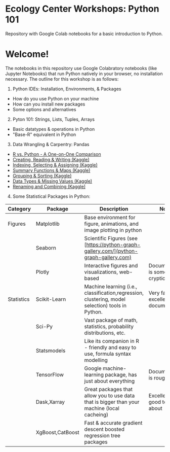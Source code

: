 # Ecology Center Workshops: Python 101
Repository with Google Colab notebooks for a basic introduction to Python.

# Welcome!
The notebooks in this repository use Google Colabratory notebooks (like Jupyter Notebooks) that run Python natively in your browser, no installation necessary. The outline for this workshop is as follows:
1) Python IDEs: Installation, Environments, & Packages
  * How do you use Python on your machine
  * How can you install new packages
  * Some options and alternatives
2) Pyton 101: Strings, Lists, Tuples, Arrays
  * Basic datatypes & operations in Python
  * "Base-R" equivalent in Python
3) Data Wrangling & Carpentry: Pandas 
  * [R vs. Python - A One-on-One Comparison](https://shiring.github.io/r_vs_python/2017/01/22/R_vs_Py_post)
  * [Creating, Reading & Writing (Kaggle)](https://www.kaggle.com/code/residentmario/creating-reading-and-writing)
  * [Indexing, Selecting & Assigning (Kaggle)](https://www.kaggle.com/code/residentmario/indexing-selecting-assigning)
  * [Summary Functions & Maps (Kaggle)](https://www.kaggle.com/code/residentmario/summary-functions-and-maps)
  * [Grouping & Sorting (Kaggle)](https://www.kaggle.com/code/residentmario/grouping-and-sorting)
  * [Data Types & Missing Values (Kaggle)](https://www.kaggle.com/code/residentmario/data-types-and-missing-values)
  * [Renaming and Combining (Kaggle)](https://www.kaggle.com/code/residentmario/renaming-and-combining)
4) Some Statistical Packages in Python:

| Category   | Package          | Description                                                                                      | Notes                               |
|------------|------------------|--------------------------------------------------------------------------------------------------|-------------------------------------|
| Figures    | Matplotlib       | Base environment for figure, animations, and image plotting in python                            |                                     |
|            | Seaborn          | Scientific Figures (see [https://python-graph-gallery.com/](python-graph-gallery.com)            |                                     |
|            | Plotly           | Interactive figures and visualizations, web-based                                                | Documentation is somewhat cryptic   |
| Statistics | Scikit-Learn     | Machine learning (i.e., classification,regression, clustering, model selection) tools in Python. | Very fast, excellent documentation  |
|            | Sci-Py           | Vast package of math, statistics, probability distributions, etc.                                |                                     |
|            | Statsmodels      | Like its companion in R - friendly and easy to use, formula syntax modelling                     |                                     |
|            | TensorFlow       | Google machine-learning package, has just about everything                                       | Documentation is rough              |
|            | Dask,Xarray      | Great packages that allow you to use data that is bigger than your machine (local cacheing)      | Excellent tools, good to know about |
|            | XgBoost,CatBoost | Fast & accurate gradient descent boosted regression tree packages                                |                                     |
